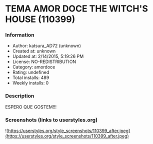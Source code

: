 # TEMA AMOR DOCE THE WITCH'S HOUSE (110399)

### Information
- Author: katsura_AD72 (unknown)
- Created at: unknown
- Updated at: 2/14/2015, 5:19:26 PM
- License: NO-REDISTRIBUTION
- Category: amordoce
- Rating: undefined
- Total installs: 489
- Weekly installs: 0


### Description
ESPERO QUE GOSTEM!!!


### Screenshots (links to userstyles.org)
![https://userstyles.org/style_screenshots/110399_after.jpeg](https://userstyles.org/style_screenshots/110399_after.jpeg)


